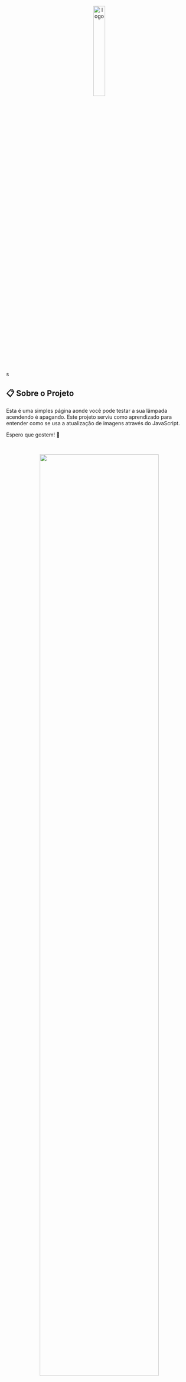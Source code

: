   <p align="center">
    <img alt="logo" src="./GitHub/Icone.png" width="25%">
  </p>s
  
  ## :clipboard: Sobre o Projeto
  
  Esta é uma simples página aonde você pode testar a sua lâmpada acendendo é apagando. Este projeto serviu como aprendizado para entender como se usa a atualização de imagens através do JavaScript.
 
  Espero que gostem! 👀
  
  <br>
  <p align="center">
    <img alt"Video" src="./GitHub/Teste a sua lâmpada.gif" width="80%">
  </p>
  <br>

## :computer: Tecnologias utilizadas
  
 O projeto foi desenvolvido utilizando as seguintes tecnologias:
  
 - [HTML](https://developer.mozilla.org/pt-BR/docs/Web/HTML)
 - [CSS](https://developer.mozilla.org/pt-BR/docs/Web/CSS)
 - [JavaScript](https://www.javascript.com/)

## 🕵️‍♂️ Para clonar o repositório utilize:
```bash
 git clone hhttps://github.com/degabrielofi/TesteSuaLampada
```
 ## 



